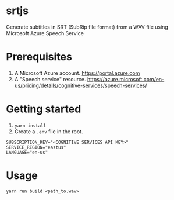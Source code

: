 # srtjs

Generate subtitles in SRT (SubRip file format) from a WAV file using Microsoft Azure Speech Service

# Prerequisites

1. A Microsoft Azure account. https://portal.azure.com
2. A "Speech service" resource. https://azure.microsoft.com/en-us/pricing/details/cognitive-services/speech-services/

# Getting started

1. `yarn install`
2. Create a `.env` file in the root.

```
SUBSCRIPTION_KEY="<COGNITIVE SERVICES API KEY>"
SERVICE_REGION="eastus"
LANGUAGE="en-us"
```

# Usage

`yarn run build <path_to.wav>`
